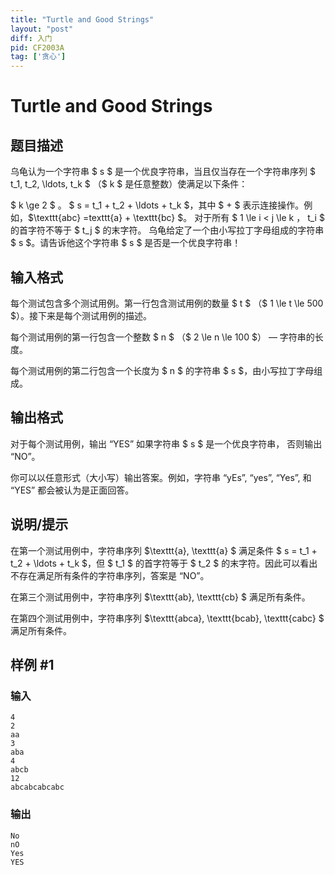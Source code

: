 ```yaml
---
title: "Turtle and Good Strings"
layout: "post"
diff: 入门
pid: CF2003A
tag: ['贪心']
---
```


# Turtle and Good Strings

## 题目描述

乌龟认为一个字符串 $ s $ 是一个优良字符串，当且仅当存在一个字符串序列 $ t_1, t_2, \ldots, t_k $ （$ k $ 是任意整数）使满足以下条件：

$ k \ge 2 $ 。
$ s = t_1 + t_2 + \ldots + t_k $，其中 $ + $ 表示连接操作。例如，$\texttt{abc} =texttt{a} + \texttt{bc} $。
对于所有 $ 1 \le i < j \le k ， t_i $ 的首字符不等于 $ t_j $ 的末字符。
乌龟给定了一个由小写拉丁字母组成的字符串 $ s $。请告诉他这个字符串 $ s $ 是否是一个优良字符串！

## 输入格式

每个测试包含多个测试用例。第一行包含测试用例的数量 $ t $ （$ 1 \le t \le 500 $）。接下来是每个测试用例的描述。

每个测试用例的第一行包含一个整数 $ n $ （$ 2 \le n \le 100 $） — 字符串的长度。

每个测试用例的第二行包含一个长度为 $ n $ 的字符串 $ s $，由小写拉丁字母组成。

## 输出格式

对于每个测试用例，输出 “YES” 如果字符串 $ s $ 是一个优良字符串， 否则输出 “NO”。

你可以以任意形式（大小写）输出答案。例如，字符串 “yEs”, “yes”, “Yes”, 和 “YES” 都会被认为是正面回答。

## 说明/提示

在第一个测试用例中，字符串序列 $\texttt{a}, \texttt{a} $ 满足条件 $ s = t_1 + t_2 + \ldots + t_k $，但 $ t_1 $ 的首字符等于 $ t_2 $ 的末字符。因此可以看出不存在满足所有条件的字符串序列，答案是 “NO”。

在第三个测试用例中，字符串序列 $\texttt{ab}, \texttt{cb} $ 满足所有条件。

在第四个测试用例中，字符串序列 $\texttt{abca}, \texttt{bcab}, \texttt{cabc} $ 满足所有条件。

## 样例 #1

### 输入

```
4
2
aa
3
aba
4
abcb
12
abcabcabcabc
```

### 输出

```
No
nO
Yes
YES
```

